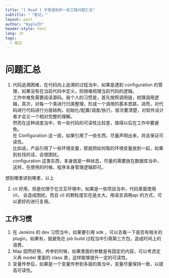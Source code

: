 ```yaml
---
title: "[ Read ] 平常遇到的一些工程问题汇总"
subtitle: "「笔记」"
layout: post
author: "NagleZh"
header-style: text
lang: zh
tags:
  - 笔记
---
```



# 问题汇总

1. 代码追溯困难，在代码向上追溯的过程当中，如果是遇到 configuration 的管理，如果没有在当前代码中定义，则很难梳理当前代码的逻辑。  
工作中难免需要阅读源码。我个人的习惯是，首先按照调用链，梳理调用逻辑，其次，对每一个类进行归类整理，形成一个调用的基本思路，进而，对代码进行代码进行分层结构，初始化/配置/调度/执行，层次要清楚，对软件设计者才会又一个相对完整的理解。  
然而在这种进度当中，有一些代码的可读性比较差，值得以后在工作中要避免。  
在 Configuration 这一层，如果引用了一些东西，尽量声明出来，并且保证可读性。  
比如说，产品引用了一些环境变量，那就把如何取的环境变量放到一起，如果到处找的话，会很困扰。  
configuration 这类东西，本身就是一种状态，尽量的需要放在数据库当中，这样，在使用的时候，程序本身管理逻辑即可。  

想到哪里讲到哪里，以上  

2. cli 好用，但是仅限于在交互环境中，如果是一些项目当中，代码里面使用 cli， 会造成困扰。而且 cli 的颗粒度实在是太大。用语言调用api 的方式，可以更好的进行复用。

## 工作习惯

1. 在 Jenkins 的 dev 习惯当中，如果要引用 sdk ，可以去看一下是否有相关的 plugin，如果有，就避免在 job build 过程当中引用第三方包，造成时间上的浪费。
2. Map 固然好用，传参的时候，如果里面的参数是有固定的内容，可以考虑定义再 model 里面的 class 里，这样能够提升一定的可读性。
3. 变量传参后，如果是一个变量传参到多层的类当中，变量尽量保持一致，以提高可读性。
